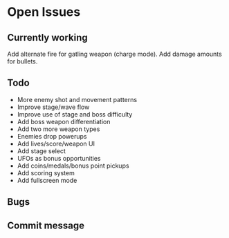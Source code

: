 # Open Issues

## Currently working

Add alternate fire for gatling weapon (charge mode).
Add damage amounts for bullets.

## Todo

- More enemy shot and movement patterns
- Improve stage/wave flow
- Improve use of stage and boss difficulty
- Add boss weapon differentiation
- Add two more weapon types
- Enemies drop powerups
- Add lives/score/weapon UI
- Add stage select
- UFOs as bonus opportunities
- Add coins/medals/bonus point pickups
- Add scoring system
- Add fullscreen mode

## Bugs

## Commit message
